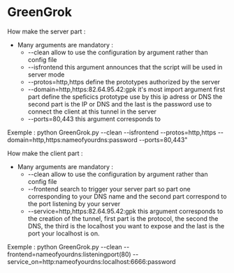 # GreenGrok

How make the server part : 

- Many arguments are mandatory :
    - --clean allow to use the configuration by argument rather than config file
    - --isfrontend this argument announces that the script will be used in server mode
    - --protos=http,https define the prototypes authorized by the server
    - --domain=http,https:82.64.95.42:gpk it's most import argument first part define the speficics prototype use by this ip adress or DNS the second part is the IP or DNS and the last is the password use to connect the client at this tunnel in the server
    - --ports=80,443 this argument corresponds to 

Exemple :
    python GreenGrok.py --clean --isfrontend --protos=http,https --domain=http,https:nameofyourdns:password --ports=80,443"

How make the client part : 

- Many arguments are mandatory :
    - --clean allow to use the configuration by argument rather than config file
    - --frontend search to trigger your server part so part one corresponding to your DNS name and the second part correspond to the port listening by your server
    - --service=http,https:82.64.95.42:gpk this argument corresponds to the creation of the tunnel, first part is the protocol, the second the DNS, the third is the localhost you want to expose and the last is the port your localhost is on.


Exemple :
    python GreenGrok.py --clean --frontend=nameofyourdns:listeningport(80) --service_on=http:nameofyourdns:localhost:6666:password
